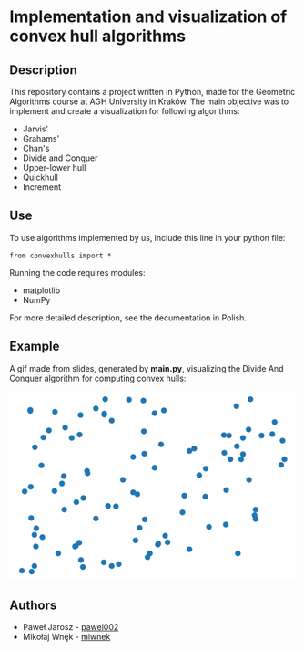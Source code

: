 # Implementation and visualization of convex hull algorithms

## Description
This repository contains a project written in Python, made for the Geometric Algorithms course at AGH University in Kraków. The main objective was to implement and create a visualization for following algorithms:
- Jarvis'
- Grahams'
- Chan's
- Divide and Conquer
- Upper-lower hull
- Quickhull
- Increment
## Use
To use algorithms implemented by us, include this line in your python file:
```
from convexhulls import *
```
Running the code requires modules:
- matplotlib
- NumPy

For more detailed description, see the decumentation in Polish.
## Example
A gif made from slides, generated by **main.py**,  visualizing the Divide And Conquer algorithm for computing convex hulls:

![](https://github.com/miwnek/Convex-Hull/blob/main/hull.gif)
## Authors
- Paweł Jarosz - [pawel002](https://github.com/pawel002)
- Mikołaj Wnęk - [miwnek](https://github.com/miwnek)
